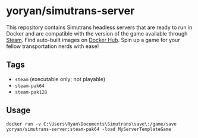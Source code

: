 # yoryan/simutrans-server

This repository contains Simutrans headless servers that are ready to run in Docker and are compatible with the version of the game available through [Steam](https://store.steampowered.com/app/434520/Simutrans/). Find auto-built images on [Docker Hub](https://hub.docker.com/r/yoryan/simutrans-server). Spin up a game for your fellow transportation nerds with ease!

## Tags

- `steam` (executable only; not playable)
- `steam-pak64`
- `steam-pak128`

## Usage

```
docker run -v C:\Users\Ryan\Documents\Simutrans\save\:/game/save yoryan/simutrans-server:steam-pak64 -load MyServerTemplateGame
```
